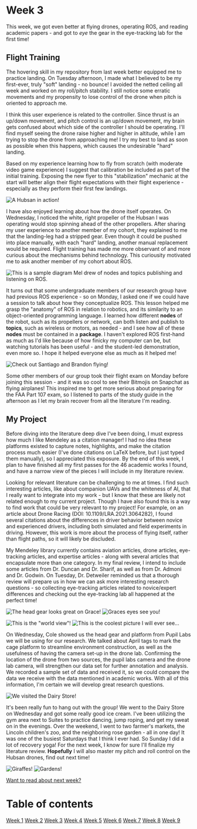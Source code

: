 # Week 3
This week, we got even better at flying drones, operating ROS, and reading academic papers - and got to *eye* the gear in the eye-tracking lab for the first time! 

## Flight Training

The hovering skill in my repository from last week better equipped me to practice landing. On Tuesday afternoon, I made what I believed to be my first-ever, truly "soft" landing - no bounce! I avoided the netted ceiling all week and worked on my roll/pitch stability. I still notice some erratic movements and my propensity to lose control of the drone when pitch is oriented to approach me. 

I think this user experience is related to the controller. Since thrust is an up/down movement, and pitch control is an up/down movement, my brain gets confused about which side of the controller I should be operating. I'll find myself seeing the drone raise higher and higher in altitude, while I am trying to stop the drone from approaching me! I try my best to land as soon as possible when this happens, which causes the undesirable "hard" landing. 

Based on my experience learning how to fly from scratch (with moderate video game experience) I suggest that calibration be included as part of the initial training. Exposing the new flyer to this "stabilization" mechanic at the start will better align their flight expectations with their flight experience - especially as they perform their first few landings. 

![A Hubsan in action! ](HallasWK3-6.jpg)

I have also enjoyed learning about how the drone itself operates. On Wednesday, I noticed the white, right propeller of the Hubsan I was operating would stop spinning ahead of the other propellers. After sharing my user experience to another member of my cohort, they explained to me that the landing-leg had a stripped gear. Even though it could be pushed into place manually, with each "hard" landing, another manual replacement would be required. Flight training has made me more observant of and more curious about the mechanisms behind technology. This curiousity motivated me to ask another member of my cohort about ROS.

![This is a sample diagram Mel drew of nodes and topics publishing and listening on ROS. ](HallasWK3-5.jpg)

It turns out that some undergraduate members of our research group have had previous ROS experience - so on Monday, I asked one if we could have a session to talk about how they conceptualize ROS. This lesson helped me grasp the "anatomy" of ROS in relation to robotics, and its similarity to an object-oriented programming language. I learned how different **nodes** of the robot, such as its propellers or network, can both listen and publish to **topics**, such as wireless or motors, as needed - and I see how all of these **nodes** must be contained in a **package**. I haven't explored ROS first-hand as much as I'd like because of how finicky my computer can be, but watching tutorials has been useful - and the student-led demonstration, even more so. I hope it helped everyone else as much as it helped me!

![Check out Santiago and Brandon flying! ](HallasWK3-8.jpg)

Some other members of our group took their flight exam on Monday before joining this session - and it was so cool to see their Bitmojis on Snapchat as flying airplanes! This inspired me to get more serious about preparing for the FAA Part 107 exam, so I listened to parts of the study guide in the afternoon as I let my brain recover from all the literature I'm reading.

## My Project

Before diving into the literature deep dive I've been doing, I must express how much I like Mendeley as a citation manager! I had no idea these platforms existed to capture notes, highlights, and make the citation process much easier (I've done citations on LaTeX before, but I just typed them manually), so I appreciated this exposure. By the end of this week, I plan to have finished all my first passes for the 46 academic works I found, and have a narrow view of the pieces I will include in my literature review. 

Looking for relevant literature can be challenging to me at times. I find such interesting articles, like about companion UAVs and the whiteness of AI, that I really want to integrate into my work - but I know that these are likely not related enough to my current project. Though I have also found this is a way to find work that could be very relevant to my project! For example, on an article about Drone Racing (DOI: 10.1109/LRA.2021.3064282), I found several citations about the differences in driver behavior between novice and experienced drivers, including both simulated and field experiments in driving. However, this work is more about the process of flying itself, rather than flight paths, so it will likely be discluded. 

My Mendeley library currently contains aviation articles, drone articles, eye-tracking articles, and expertise articles - along with several articles that encapsulate more than one category. In my final review, I intend to include some articles from Dr. Duncan and Dr. Sharif, as well as from Dr. Admoni and Dr. Godwin. On Tuesday, Dr. Detweiler reminded us that a thorough review will prepare us in how we can ask more interesting research questions - so collecting eye-tracking articles related to novice/expert differences and checking out the eye-tracking lab all happened at the perfect time!

![The head gear looks great on Grace! ](HallasWK3-1.jpg)  ![Graces eyes see you!](HallasWK3-2.jpg)

![This is the "world view"!](HallasWK3-3.jpg) ![This is the coolest picture I will ever see...](HallasWK3-4.jpg)

On Wednesday, Cole showed us the head gear and platform from Pupil Labs we will be using for our research. We talked about April tags to mark the cage platform to streamline environment construction, as well as the usefulness of having the camera set-up in the drone lab. Confirming the location of the drone from two sources, the pupil labs camera and the drone lab camera, will strengthen our data set for further annotation and analysis. We recorded a sample set of data and received it, so we could compare the data we receive with the data mentioned in academic works. With all of this information, I'm certain we will develop great research questions. 

![We visited the Dairy Store!](HallasWK3-7.jpg)

It's been really fun to hang out with the group! We went to the Dairy Store on Wednesday and got some really good ice cream. I've been utilizing the gym area next to Suites to practice dancing, jump roping, and get my sweat on in the evenings. Over the weekend, I went to two farmer's markets, the Lincoln children's zoo, and the neighboring rose garden - all in one day! It was one of the busiest Saturdays that I think I ever had. So Sunday I did a lot of recovery yoga! For the next week, I know for sure I'll finalize my literature review. **Hopefully** I will also master my pitch and roll control on the Hubsan drones, find out next time!

![Giraffes! ](HallasWK3-9.jpg) ![Gardens! ](HallasWK3-10.jpg)

[Want to read about next week?](./4/HallasWK4.md)

# Table of contents
[Week 1](./1/HallasWK1.md)
[Week 2](./2/HallasWK2.md)
[Week 3](./3/HallasWK3.md)
[Week 4](./4/HallasWK4.md)
[Week 5](./5/HallasWK5.md)
[Week 6](./6/HallasWK6.md)
[Week 7](./7/HallasWK7.md)
[Week 8](./8/HallasWK8.md)
[Week 9](./9/HallasWK9.md)